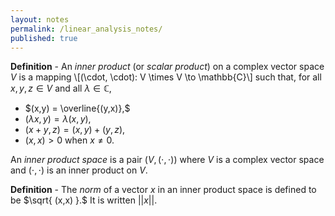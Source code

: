 ```yaml
---
layout: notes
permalink: /linear_analysis_notes/
published: true
---
```


**Definition** - An *inner product* (or *scalar product*) on a complex vector space $V$ is a mapping
\\[(\cdot, \cdot): V \times V \to \mathbb{C}\\]
such that, for all $x, y, z \in V$ and all $\lambda \in \mathbb{C},$
* $(x,y) = \overline{(y,x)},$
* $(\lambda x,y) = \lambda(x,y),$
* $(x+y, z) = (x, y) + (y,z),$
* $(x,x) > 0$ when $x \neq 0.$

An *inner product space* is a pair $(V, (\cdot, \cdot))$ where $V$ is a complex vector space and $(\cdot, \cdot)$
is an inner product on $V.$

**Definition** - The *norm* of a vector $x$ in an inner product space is defined to be $\sqrt{ (x,x) }.$ It is written
$\lvert \lvert x \rvert \rvert$. 